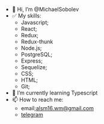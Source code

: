 - 👋 Hi, I’m @MichaelSobolev
- ✅ My skills:
  - Javascript;
  - React;
  - Redux;
  - Redux-thunk
  - Node.js;
  - PostgreSQL;
  - Express;
  - Sequelize;
  - CSS;
  - HTML;
  - Git; 
- 🌱 I’m currently learning Typescript
- 📫 How to reach me:
  - email;alsm16.wm@gmail.com
  - [telegram](t.me/MichaelSobolev_tg)  

<!---
MichaelSobolev/MichaelSobolev is a ✨ special ✨ repository because its `README.md` (this file) appears on your GitHub profile.
You can click the Preview link to take a look at your changes.
--->
